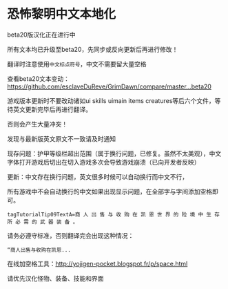 恐怖黎明中文本地化
===

beta20版汉化正在进行中

所有文本均已升级至beta20，先同步或反向更新后再进行修改！

翻译时注意使用`中文标点符号`，中文不需要留大量空格

查看beta20文本变动：https://github.com/esclaveDuReve/GrimDawn/compare/master...beta20

游戏版本更新时不要改动诸如ui skills uimain items creatures等后六个文件，等待英文更新完毕后再进行翻译。

否则会产生大量冲突！

发现与最新版英文原文不一致请及时通知

现存问题：护甲等级栏超出范围（属于换行问题，已修复。虽然不太美观），中文字体打开游戏后切出在切入游戏多次会导致游戏崩溃（已向开发者反映）

更新：中文存在换行问题，英文很多时候可以自动换行而中文不行，

所有游戏中不会自动换行的中文如果出现显示问题，在全部字与字间添加空格即可。

`tagTutorialTip09TextA=商 人 出 售 与 收 购 在 凯 恩 世 界 的 险 境 中 生 存 所 必 需 的 武 器 装 备 。`

请务必遵守标准，否则翻译完会出现这种情况：

`“商人出售与收购在凯恩...`

在线加空格工具：http://yojigen-pocket.blogspot.fr/p/space.html


请优先汉化怪物、装备、技能和界面
